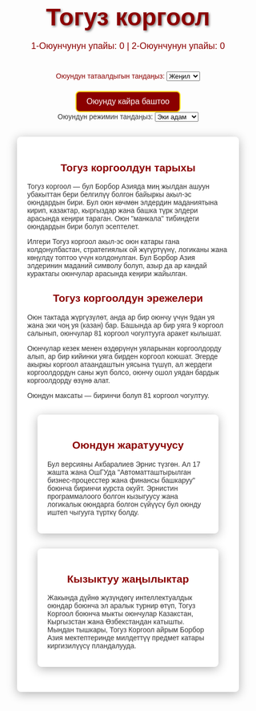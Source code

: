 <html lang="ru">
<head>
    <meta charset="UTF-8">
    <meta name="viewport" content="width=device-width, initial-scale=1.0">
    <title>Тогуз коргоол</title>
    <style>
  body {
            font-family: 'Arial', sans-serif;
            text-align: center;
            background: url('photo_2024-09-02_09-27-54.jpg') no-repeat center center fixed;
            background-size: cover;
            color: #333;
            transition: background 0.3s, color 0.3s;
        }
        h1 {
            font-family: 'Tajawal', sans-serif;
            color: #8B0000; /* Кыргыздын кызыл түсү */
            font-size: 48px;
            text-shadow: 2px 2px 4px rgba(0, 0, 0, 0.5);
            margin-bottom: 20px;
        }
        .board {
            display: grid;
            grid-template-columns: repeat(9, 70px);
            gap: 10px;
            justify-content: center;
            margin-bottom: 20px;
        }
        .hole {
            width: 70px;
            height: 70px;
            background-color: #C19A6B; /* Кыргыз боз үйүнүн ички кооздоосундагы түс */
            display: flex;
            align-items: center;
            justify-content: center;
            border-radius: 50%;
            font-size: 20px;
            cursor: pointer;
            position: relative;
            border: 3px solid #8B0000; /* Кыргыз кызыл түсү */
            transition: background-color 0.3s, transform 0.3s;
        }
        .hole:hover {
            background-color: #FFD700; /* Алтын түскө жакын */
            transform: scale(1.1);
        }
        .hole img {
            width: 45px;
            height: 45px;
        }
        .scores {
            margin-bottom: 20px;
            font-size: 18px;
            color: #8B0000;
        }.hole .stones {
            position: absolute;
            bottom: 5px;
            right: 5px;
            font-size: 14px;
            background-color: white;
            border-radius: 50%;
            padding: 3px 7px;
            border: 1px solid #ccc;
        }button {
            padding: 10px 20px;
            font-size: 16px;
            background-color: #8B0000; /* Кыргыз кызылы */
            color: white;
            border: 2px solid #FFD700; /* Алтын чек */
            border-radius: 8px;
            cursor: pointer;
            transition: background-color 0.3s, transform 0.3s;
        }
        button:hover {
            background-color: #A52A2A; /* Карамелдүү күрөң түс */
            transform: scale(1.05);
        }
        .history-rules, .creator, .news {
            width: 80%;
            margin: 30px auto;
            text-align: left;
            padding: 20px;
            background-color: #fff;
            border-radius: 8px;
            box-shadow: 0 4px 20px rgba(0, 0, 0, 0.3);
            font-family: 'Tajawal', sans-serif;
        }
        .history-rules h2, .creator h2, .news h2 {
            text-align: center;
            color: #8B0000;
            font-family: 'Tajawal', sans-serif;
        }
        .difficulty {
            margin: 20px 0;
            color: #8B0000;
        }
        .container img {
            margin-top: 15px;
            width: 100%;
            border-radius: 10px;
        }
        @keyframes fadeIn {
            from {
                opacity: 0;
                transform: translate(-50%, -60%);
            }
            to {
                opacity: 1;
                transform: translate(-50%, -50%);
            }
        }#win-message {
            display: none;
            position: fixed;
            top: 50%;
            left: 50%;
            transform: translate(-50%, -50%);
            background-color: rgba(0, 128, 0, 0.8);
            color: white;
            padding: 20px;
            border-radius: 10px;
            font-size: 24px;
            z-index: 10;
            animation: fadeIn 1s;
        }
</style>
</head>
<body>
    <h1>Тогуз коргоол</h1>
    <div class="scores">
        <span id="player1-score">1-Оюунчунун упайы: 0</span> | 
        <span id="player2-score">2-Оюунчунун упайы: 0</span>
    </div>
    <div id="board" class="board"></div>
    <div class="difficulty">
        <label for="difficulty">Оюундун татаалдыгын тандаңыз:</label>
        <select id="difficulty">
            <option value="easy">Жеңил</option>
            <option value="medium">Орточо</option>
            <option value="hard">Татаал</option>
        </select>
    </div>
    <div>
        <button onclick="restartGame()">Оюунду кайра баштоо</button>
    </div>
    <!-- Режимы игры -->
<div class="mode">
    <label for="gameMode">Оюундун режимин тандаңыз:</label>
    <select id="gameMode" onchange="setGameMode(this.value)">
        <option value="local">Эки адам</option>
        <option value="bot">Бот менен</option>
    </select>
</div>
 <div class="container">
        <div class="history-rules">
            <h2>Тогуз коргоолдун тарыхы</h2>
            <p>
                Тогуз коргоол — бул Борбор Азияда миң жылдан ашуун убакыттан бери белгилүү болгон байыркы акыл-эс оюндардын бири. 
                Бул оюн көчмөн элдердин маданиятына кирип, казактар, кыргыздар жана башка түрк элдери арасында кеңири тараган. Оюн "манкала" тибиндеги оюндардын бири болуп эсептелет.
            </p>
            <p>
                Илгери Тогуз коргоол акыл-эс оюн катары гана колдонулбастан, стратегиялык ой жүгүртүүнү, логиканы жана көңүлдү топтоо үчүн колдонулган. 
                Бул Борбор Азия элдеринин маданий символу болуп, азыр да ар кандай курактагы оюнчулар арасында кеңири жайылган.
            </p>
   <h2>Тогуз коргоолдун эрежелери</h2>
            <p>
                Оюн тактада жүргүзүлөт, анда ар бир оюнчу үчүн 9дан уя жана эки чоң уя (казан) бар. 
                Башында ар бир уяга 9 коргоол салынып, оюнчулар 81 коргоол чогултууга аракет кылышат.
            </p>
            <p>
                Оюнчулар кезек менен өздөрүнүн уяларынан коргоолдорду алып, ар бир кийинки уяга бирден коргоол коюшат. 
                Эгерде акыркы коргоол атаандаштын уясына түшүп, ал жердеги коргоолдордун саны жуп болсо, оюнчу ошол уядан бардык коргоолдорду өзүнө алат.
            </p>
            <p>
                Оюндун максаты — биринчи болуп 81 коргоол чогултуу.
            </p>
            <div class="creator">
            <h2>Оюндун жаратуучусу</h2>
            <p>
                Бул версияны Акбаралиев Эрнис түзгөн. Ал 17 жашта жана ОшГУда "Автоматташтырылган бизнес-процесстер жана финансы башкаруу" боюнча биринчи курста окуйт. Эрнистин программалоого болгон кызыгуусу жана логикалык оюндарга болгон сүйүүсү бул оюнду иштеп чыгууга түрткү болду.
            </p>
        </div>
  <!-- Секция менен кызыктуу жаңылыктар -->
        <div class="news">
            <h2>Кызыктуу жаңылыктар</h2>
            <p>
                Жакында дүйнө жүзүндөгү интеллектуалдык оюндар боюнча эл аралык турнир өтүп, Тогуз Коргоол боюнча мыкты оюнчулар Казакстан, Кыргызстан жана Өзбекстандан катышты. 
                Мындан тышкары, Тогуз Коргоол айрым Борбор Азия мектептеринде милдеттүү предмет катары киргизилүүсү пландалууда.
            </p>
        </div>
    </div>
    </div>
    </div>
<script>
        let board = [
            [9, 9, 9, 9, 9, 9, 9, 9, 9],  // Лунки игрока
            [9, 9, 9, 9, 9, 9, 9, 9, 9]   // Лунки бота
        ];
        let scores = [0, 0];
        let currentPlayer = 0;  // Игрок начинает
        function createBoard() {
            const boardElement = document.getElementById('board');
            boardElement.innerHTML = '';  // Очистить доску
            for (let i = 0; i < 9; i++) {
                // Лунки бота (в верхней строке)
                const hole2 = document.createElement('div');
                hole2.className = 'hole';
                hole2.innerHTML = `<img src="photo_2024-09-02_09-27-54.jpg" alt="marble"><div class="stones">${board[1][i]}</div>`;
                boardElement.appendChild(hole2);
            }
            for (let i = 0; i < 9; i++) {
                // Лунки игрока (в нижней строке)
                const hole1 = document.createElement('div');
                hole1.className = 'hole';
                hole1.innerHTML = `<img src="photo_2024-09-02_09-27-54.jpg" alt="marble"><div class="stones">${board[0][i]}</div>`;
                hole1.onclick = () => makeMove(0, i);
                boardElement.appendChild(hole1);
            }
        }
    function makeMove(player, holeIndex) {
            if (player !== currentPlayer) {
                alert("Сейчас не ваш ход!");
                return;
            }
        let stones = board[player][holeIndex];
            if (stones === 0) {
                alert("Эта лунка пуста!");
                return;
            }
        board[player][holeIndex] = 0;
            let side = player;
            let hole = holeIndex;
        while (stones > 0) {
                hole++;
                if (hole > 8) {
                    hole = 0;
                    side = 1 - side;  // Переключение на противоположную сторону
                }
                board[side][hole]++;
                stones--;
            }  // Проверка на захват камней
            if (board[side][hole] % 2 === 0 && side !== currentPlayer) {
                scores[currentPlayer] += board[side][hole];
                board[side][hole] = 0;
            } currentPlayer = 1 - currentPlayer;
            updateBoard();
        if (currentPlayer === 1) {
                setTimeout(botMove, 1000);  // Ход бота с небольшой задержкой
            }
            checkGameOver();
        }
function botMove() {
            let validMoves = board[1].map((stones, index) => stones > 0 ? index : -1).filter(index => index !== -1);
            let randomMove = validMoves[Math.floor(Math.random() * validMoves.length)];
            makeMove(1, randomMove);
        }
    function updateBoard() {
            createBoard();
            document.getElementById('player1-score').textContent = `Очки Игрока: ${scores[0]}`;
            document.getElementById('player2-score').textContent = `Очки Бота: ${scores[1]}`;
        }
    function checkGameOver() {
            if (board[0].every(hole => hole === 0) || board[1].every(hole => hole === 0)) {
                let winner = scores[0] > scores[1] ? 'Игрок' : 'Бот';
                if (scores[0] === scores[1]) {
                    winner = 'Ничья';
                }
                alert(`Игра окончена! Победитель: ${winner}`);
                restartGame();
            }
        }
    function restartGame() {
            board = [
                [9, 9, 9, 9, 9, 9, 9, 9, 9],
                [9, 9, 9, 9, 9, 9, 9, 9, 9]
            ];
            scores = [0, 0];
            currentPlayer = 0;
            updateBoard();
        }// Инициализация игры
        createBoard();
</script>
</body>
</html>
